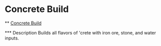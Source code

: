 # Concrete Build

** [Concrete Build](https://factoriobin.com/post/gcdvcr)

*** Description
Builds all flavors of 'crete with iron ore, stone, and water inputs.